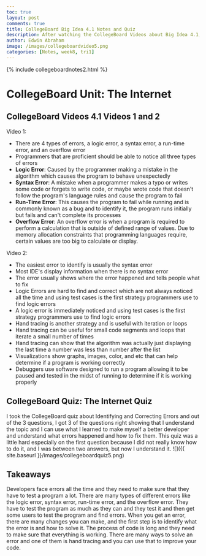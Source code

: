 ```yaml
---
toc: true
layout: post
comments: true
title: CollegeBoard Big Idea 4.1 Notes and Quiz
description: After watching the CollegeBoard Videos about Big Idea 4.1, I wrote some notes on this blog post about internet connections with the quiz I took at the end.
author: Edwin Abraham
image: /images/collegeboardvideo5.png
categories: [Notes, week8, tri1]
---
```

{% include collegeboardnotes2.html %}

# CollegeBoard Unit: The Internet


## CollegeBoard Videos 4.1 Videos 1 and 2

Video 1:
- There are 4 types of errors, a logic error, a syntax error, a run-time error, and an overflow error
- Programmers that are proficient should be able to notice all three types of errors
- **Logic Error**: Caused by the programmer making a mistake in the algorithm which causes the program to behave unexpectedly
- **Syntax Error**: A mistake when a programmer makes a typo or writes some code or forgets to write code, or maybe wrote code that doesn't follow the program's language rules and cause the program to fail
- **Run-Time Error**: This causes the program to fail while running and is commonly known as a bug and to identify it, the program runs initially but fails and can't complete its processes
- **Overflow Error**: An overflow error is when a program is required to perform a calculation that is outside of defined range of values. Due to memory allocation constraints that programming languages require, certain values are too big to calculate or display.

Video 2:
- The easiest error to identify is usually the syntax error
- Most IDE's display information when there is no syntax error
- The error usually shows where the error happened and tells people what to fix
- Logic Errors are hard to find and correct which are not always noticed all the time and using test cases is the first strategy programmers use to find logic errors
- A logic error is immediately noticed and using test cases is the first strategy programmers use to find logic errors
- Hand tracing is another strategy and is useful with iteration or loops
- Hand tracing can be useful for small code segments and loops that iterate a small number of times
- Hand tracing can show that the algorithm was actually just displaying the last time a number was less than number after the list
- Visualizations show graphs, images, color, and etc that can help determine if a program is working correctly
- Debuggers use software designed to run a program allowing it to be paused and tested in the midst of running to determine if it is working properly

## CollegeBoard Quiz: The Internet Quiz
I took the CollegeBoard quiz about Identifying and Correcting Errors and out of the 3 questions, I got 3 of the questions right showing that I understand the topic and I can use what I learned to make myself a better developer and understand what errors happened and how to fix them. This quiz was a little hard especially on the first question because I did not really know how to do it, and I was between two answers, but now I understand it. 
![]({{ site.baseurl }}/images/collegeboardquiz5.png)

## Takeaways
Developers face errors all the time and they need to make sure that they have to test a program a lot. There are many types of different errors like the logic error, syntax error, run-time error, and the overflow error. They have to test the program as much as they can and they test it and then get some users to test the program and find errors. When you get an error, there are many changes you can make, and the first step is to identify what the error is and how to solve it. The process of code is long and they need to make sure that everything is working. There are many ways to solve an error and one of them is hand tracing and you can use that to improve your code.